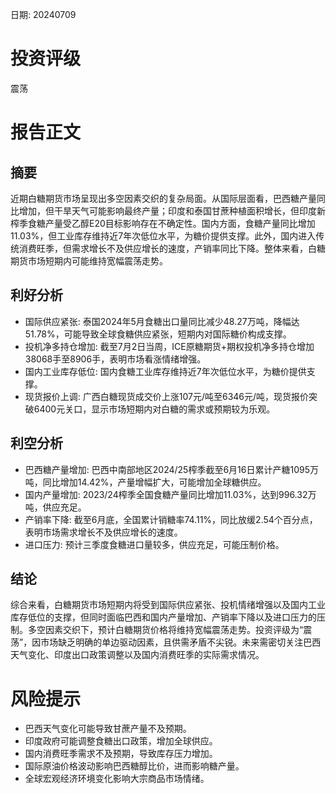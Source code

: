 
日期: 20240709

# 投资评级

震荡

# 报告正文

## 摘要

近期白糖期货市场呈现出多空因素交织的复杂局面。从国际层面看，巴西糖产量同比增加，但干旱天气可能影响最终产量；印度和泰国甘蔗种植面积增长，但印度新榨季食糖产量受乙醇E20目标影响存在不确定性。国内方面，食糖产量同比增加11.03%，但工业库存维持近7年次低位水平，为糖价提供支撑。此外，国内进入传统消费旺季，但需求增长不及供应增长的速度，产销率同比下降。整体来看，白糖期货市场短期内可能维持宽幅震荡走势。

## 利好分析

* 国际供应紧张: 泰国2024年5月食糖出口量同比减少48.27万吨，降幅达51.78%，可能导致全球食糖供应紧张，短期内对国际糖价构成支撑。
* 投机净多持仓增加: 截至7月2日当周，ICE原糖期货+期权投机净多持仓增加38068手至8906手，表明市场看涨情绪增强。
* 国内工业库存低位: 国内食糖工业库存维持近7年次低位水平，为糖价提供支撑。
* 现货报价上调: 广西白糖现货成交价上涨107元/吨至6346元/吨，现货报价突破6400元关口，显示市场短期内对白糖的需求或预期较为乐观。

## 利空分析

* 巴西糖产量增加: 巴西中南部地区2024/25榨季截至6月16日累计产糖1095万吨，同比增加14.42%，产量增幅扩大，可能增加全球糖供应。
* 国内产量增加: 2023/24榨季全国食糖产量同比增加11.03%，达到996.32万吨，供应充足。
* 产销率下降: 截至6月底，全国累计销糖率74.11%，同比放缓2.54个百分点，表明市场需求增长不及供应增长的速度。
* 进口压力: 预计三季度食糖进口量较多，供应充足，可能压制价格。

## 结论

综合来看，白糖期货市场短期内将受到国际供应紧张、投机情绪增强以及国内工业库存低位的支撑，但同时面临巴西和国内产量增加、产销率下降以及进口压力的压制。多空因素交织下，预计白糖期货价格将维持宽幅震荡走势。投资评级为“震荡”，因市场缺乏明确的单边驱动因素，且供需矛盾不尖锐。未来需密切关注巴西天气变化、印度出口政策调整以及国内消费旺季的实际需求情况。

# 风险提示

* 巴西天气变化可能导致甘蔗产量不及预期。
* 印度政府可能调整食糖出口政策，增加全球供应。
* 国内消费旺季需求不及预期，导致库存压力增加。
* 国际原油价格波动影响巴西糖醇比价，进而影响糖产量。
* 全球宏观经济环境变化影响大宗商品市场情绪。

